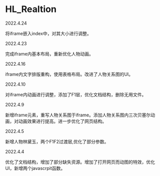 # HL_Realtion
2022.4.24<p>
  将iframe嵌入index中，对其大小进行调整。<p>
2022.4.23<p>
  完成iframe内基本布局，重新优化人物动画。<p>
2022.4.16<p>
  iframe内文字排版重构，使用表格布局。改进了人物关系图的UI。<p>
2022.4.10<p>
  对iframe内动画进行调整，添加了F1层，优化文档结构，删除无用文件。<p>
2022.4.9<p>
  新增iframe元素，重写人物关系图于iframe。添加人物关系图内三次贝塞尔动画，对动画效果进行提高。进一步优化了网页结构。<p>
2022.4.5<p>
  新增人物林黛玉，两个F1F2过渡层,优化了部分参数。<p>
2022.4.4<p>
  优化了文档结构，增加了部分缺失资源。增加了打开网页而动图的特效，优化UI，新增两个javascrpit函数。
